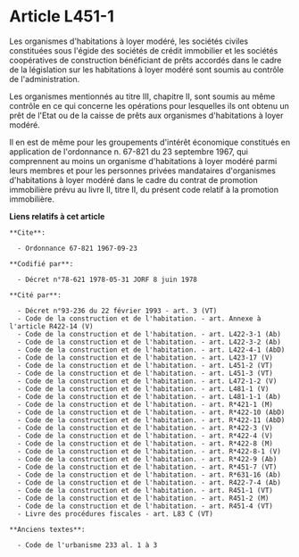 # Article L451-1

Les organismes d'habitations à loyer modéré, les sociétés civiles constituées sous l'égide des sociétés de crédit immobilier
et les sociétés coopératives de construction bénéficiant de prêts accordés dans le cadre de la législation sur les
habitations à loyer modéré sont soumis au contrôle de l'administration.

Les organismes mentionnés au titre III, chapitre II, sont soumis au même contrôle en ce qui concerne les opérations pour
lesquelles ils ont obtenu un prêt de l'Etat ou de la caisse de prêts aux organismes d'habitations à loyer modéré.

Il en est de même pour les groupements d'intérêt économique constitués en application de l'ordonnance n. 67-821 du 23
septembre 1967, qui comprennent au moins un organisme d'habitations à loyer modéré parmi leurs membres et pour les personnes
privées mandataires d'organismes d'habitations à loyer modéré dans le cadre du contrat de promotion immobilière prévu au
livre II, titre II, du présent code relatif à la promotion immobilière.

**Liens relatifs à cet article**

	**Cite**:

	  - Ordonnance 67-821 1967-09-23

	**Codifié par**:

	  - Décret n°78-621 1978-05-31 JORF 8 juin 1978

	**Cité par**:

	  - Décret n°93-236 du 22 février 1993 - art. 3 (VT)
	  - Code de la construction et de l'habitation. - art. Annexe à l'article R422-14 (V)
	  - Code de la construction et de l'habitation. - art. L422-3-1 (Ab)
	  - Code de la construction et de l'habitation. - art. L422-3-2 (Ab)
	  - Code de la construction et de l'habitation. - art. L422-4-1 (AbD)
	  - Code de la construction et de l'habitation. - art. L423-17 (V)
	  - Code de la construction et de l'habitation. - art. L451-2 (VT)
	  - Code de la construction et de l'habitation. - art. L451-3 (VT)
	  - Code de la construction et de l'habitation. - art. L472-1-2 (V)
	  - Code de la construction et de l'habitation. - art. L481-1 (V)
	  - Code de la construction et de l'habitation. - art. L481-1-1 (Ab)
	  - Code de la construction et de l'habitation. - art. R*421-1 (M)
	  - Code de la construction et de l'habitation. - art. R*422-10 (AbD)
	  - Code de la construction et de l'habitation. - art. R*422-11 (AbD)
	  - Code de la construction et de l'habitation. - art. R*422-3 (V)
	  - Code de la construction et de l'habitation. - art. R*422-4 (V)
	  - Code de la construction et de l'habitation. - art. R*422-8 (M)
	  - Code de la construction et de l'habitation. - art. R*422-8-1 (V)
	  - Code de la construction et de l'habitation. - art. R*422-9 (Ab)
	  - Code de la construction et de l'habitation. - art. R*451-7 (VT)
	  - Code de la construction et de l'habitation. - art. R*631-16 (Ab)
	  - Code de la construction et de l'habitation. - art. R422-7-4 (Ab)
	  - Code de la construction et de l'habitation. - art. R451-1 (VT)
	  - Code de la construction et de l'habitation. - art. R451-2 (M)
	  - Code de la construction et de l'habitation. - art. R451-4 (VT)
	  - Livre des procédures fiscales - art. L83 C (VT)

	**Anciens textes**:

	  - Code de l'urbanisme 233 al. 1 à 3
